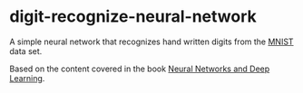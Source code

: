 # digit-recognize-neural-network

A simple neural network that recognizes hand written digits from the
[MNIST](http://yann.lecun.com/exdb/mnist/) data set.

Based on the content covered in the book
[Neural Networks and Deep Learning](http://neuralnetworksanddeeplearning.com).